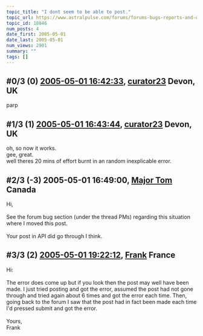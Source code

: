 ```yaml
---
topic_title: "I dont seem to be able to post."
topic_url: https://www.astralpulse.com/forums/forums-bugs-reports-and-questions/i-dont-seem-to-be-able-to-post
topic_id: 18846
num_posts: 4
date_first: 2005-05-01
date_last: 2005-05-01
num_views: 2901
summary: ""
tags: []
---
```


## \#0/3 (0) [2005-05-01 16:42:33](https://www.astralpulse.com/forums/index.php?msg=162680), [curator23](https://www.astralpulse.com/forums/profile/?u=8998) Devon, UK ##
<section>
parp
</section>

## \#1/3 (1) [2005-05-01 16:43:44](https://www.astralpulse.com/forums/index.php?msg=162681), [curator23](https://www.astralpulse.com/forums/profile/?u=8998) Devon, UK ##
<section>
oh, so now it works.
<br>
gee, great.
<br>
well theres 20 mins of effort burnt in an random inexplicable error.
</section>

## \#2/3 (-3) 2005-05-01 16:49:00, [Major Tom](https://www.astralpulse.com/forums/profile/?u=1075) Canada ##
<section>
Hi,
<br>
<br>
See the forum bug section (under the thread PMs) regarding this situation where I moved this post.
<br>
<br>
Your post in API did go through I think.
</section>

## \#3/3 (2) [2005-05-01 19:22:12](https://www.astralpulse.com/forums/index.php?msg=162703), [Frank](https://www.astralpulse.com/forums/profile/?u=359) France ##
<section>
Hi:
<br>
<br>
The error does come up but if you look then the post may well have been made. I just tried posting and got the error, assumed the post had not gone through and tried again about 6 times and got the error each time. Then, going back to the forum I saw that the post had in fact been made each time I'd pressed submit and got the error.
<br>
<br>
Yours,
<br>
Frank
</section>